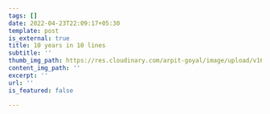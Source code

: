 ```yaml
---
tags: []
date: 2022-04-23T22:09:17+05:30
template: post
is_external: true
title: 10 years in 10 lines
subtitle: ''
thumb_img_path: https://res.cloudinary.com/arpit-goyal/image/upload/v1650731987/1_sizaZa1cqGsV_MxskFLq7A_u2wglu.jpg
content_img_path: ''
excerpt: ''
url: ''
is_featured: false

---
```

